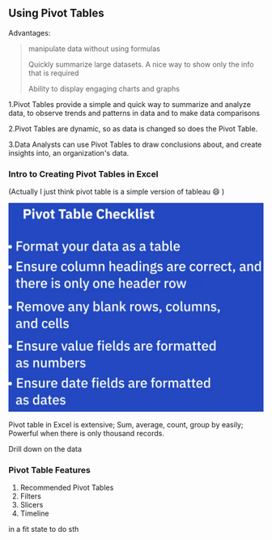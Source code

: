 ## Using Pivot Tables

Advantages:

> manipulate data without using formulas
>
> Quickly summarize large datasets. A nice way to show only the info that is required
>
> Ability to display engaging charts and graphs

1.Pivot Tables provide a simple and quick way to summarize and analyze data, to observe trends and patterns in data and to make data comparisons

2.Pivot Tables are dynamic, so as data is changed so does the Pivot Table.

3.Data Analysts can use Pivot Tables to draw conclusions about, and create insights into, an organization's data.

### Intro to Creating Pivot Tables in Excel

(Actually I just think pivot table is a simple version of tableau :smile: )

![image-20230310111045814](./photo/image-20230310111045814.png)

Pivot table in Excel is extensive;  Sum, average, count, group by easily; Powerful when there is only thousand records.

Drill down on the data

### Pivot Table Features

1. Recommended Pivot Tables
2. Filters
3. Slicers
4. Timeline





in a fit state to do sth